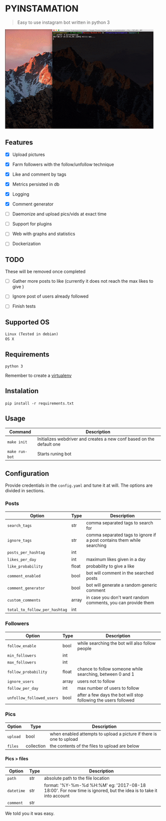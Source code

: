 # PYINSTAMATION

> Easy to use instagram bot written in python 3

![](./docs/demo.gif)

## Features

- [x] Upload pictures
- [x] Farm followers with the follow/unfollow technique
- [x] Like and comment by tags
- [x] Metrics persisted in db
- [x] Logging
- [x] Comment generator
- [ ] Daemonize and upload pics/vids at exact time
- [ ] Support for plugins
- [ ] Web with graphs and statistics
- [ ] Dockerization


## TODO

These will be removed once completed

- [ ] Gather more posts to like (currently it does not reach the max likes to give )
- [ ] Ignore post of users already followed
- [ ] Finish tests


## Supported OS

```
Linux (Tested in debian)
OS X
```


## Requirements

```
python 3
```

Remember to create a [virtualenv](https://virtualenv.pypa.io/en/stable/installation/)


## Instalation

`pip install -r requirements.txt`


## Usage

| Command | Description |
| --- | --- |
| `make init` | Initializes webdriver and creates a new conf based on the default one |
| `make run-bot` | Starts runing bot |


## Configuration

Provide credentials in the `config.yaml` and tune it at will. The options are divided in sections.

### Posts

| Option | Type | Description |
| --- | --- | --- |
| `search_tags` | str | comma separated tags to search for |
| `ignore_tags` | str | comma separated tags to ignore if a post contains them while searching |
| `posts_per_hashtag` | int | |
| `likes_per_day` | int | maximum likes given in a day |
| `like_probability` | float | probability to give a like |
| `comment_enabled` | bool| bot will comment in the searched posts |
| `comment_generator` | bool | bot will generate a random generic comment |
| `custom_comments` | array | in case you don't want random comments, you can provide them |
| `total_to_follow_per_hashtag` | int | |

### Followers

| Option | Type | Description |
| --- | --- | --- |
| `follow_enable` | bool | while searching the bot will also follow people |
| `min_followers` | int |  |
| `max_followers` | int |  |
| `follow_probability` | float | chance to follow someone while searching, between 0 and 1 |
| `ignore_users` | array | users not to follow |
| `follow_per_day` | int | max number of users to follow |
| `unfollow_followed_users` | bool | after a few days the bot will stop following the users followed |

### Pics

| Option | Type | Description |
| --- | --- | --- |
| `upload` | bool | when enabled attempts to upload a picture if there is one to upload |
| `files` | collection | the contents of the files to upload are below |

#### Pics > files
| Option | Type | Description |
| --- | --- | --- |
| `path` | str | absolute path to the file location |
| `datetime` | str | format: '%Y-%m-%d %H:%M' eg: '2017-08-18 18:00'. For now time is ignored, but the idea is to take it into account |
| `comment` | str |  |


We told you it was easy.
